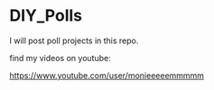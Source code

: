 # DIY_Polls

I will post poll projects in this repo.

find my videos on youtube:

https://www.youtube.com/user/monieeeeemmmmm